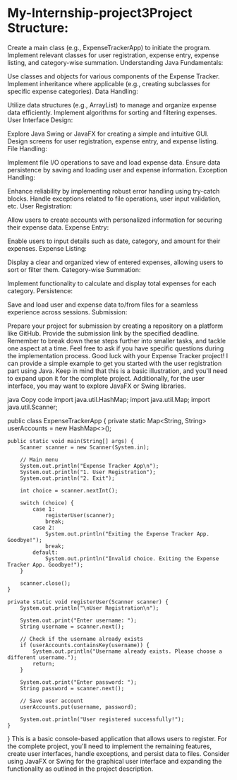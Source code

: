 # My-Internship-project3Project Structure:

Create a main class (e.g., ExpenseTrackerApp) to initiate the program.
Implement relevant classes for user registration, expense entry, expense listing, and category-wise summation.
Understanding Java Fundamentals:

Use classes and objects for various components of the Expense Tracker.
Implement inheritance where applicable (e.g., creating subclasses for specific expense categories).
Data Handling:

Utilize data structures (e.g., ArrayList) to manage and organize expense data efficiently.
Implement algorithms for sorting and filtering expenses.
User Interface Design:

Explore Java Swing or JavaFX for creating a simple and intuitive GUI.
Design screens for user registration, expense entry, and expense listing.
File Handling:

Implement file I/O operations to save and load expense data.
Ensure data persistence by saving and loading user and expense information.
Exception Handling:

Enhance reliability by implementing robust error handling using try-catch blocks.
Handle exceptions related to file operations, user input validation, etc.
User Registration:

Allow users to create accounts with personalized information for securing their expense data.
Expense Entry:

Enable users to input details such as date, category, and amount for their expenses.
Expense Listing:

Display a clear and organized view of entered expenses, allowing users to sort or filter them.
Category-wise Summation:

Implement functionality to calculate and display total expenses for each category.
Persistence:

Save and load user and expense data to/from files for a seamless experience across sessions.
Submission:

Prepare your project for submission by creating a repository on a platform like GitHub.
Provide the submission link by the specified deadline.
Remember to break down these steps further into smaller tasks, and tackle one aspect at a time. Feel free to ask if you have specific questions during the implementation process. Good luck with your Expense Tracker project!
I can provide a simple example to get you started with the user registration part using Java. Keep in mind that this is a basic illustration, and you'll need to expand upon it for the complete project. Additionally, for the user interface, you may want to explore JavaFX or Swing libraries.

java
Copy code
import java.util.HashMap;
import java.util.Map;
import java.util.Scanner;

public class ExpenseTrackerApp {
    private static Map<String, String> userAccounts = new HashMap<>();

    public static void main(String[] args) {
        Scanner scanner = new Scanner(System.in);

        // Main menu
        System.out.println("Expense Tracker App\n");
        System.out.println("1. User Registration");
        System.out.println("2. Exit");

        int choice = scanner.nextInt();

        switch (choice) {
            case 1:
                registerUser(scanner);
                break;
            case 2:
                System.out.println("Exiting the Expense Tracker App. Goodbye!");
                break;
            default:
                System.out.println("Invalid choice. Exiting the Expense Tracker App. Goodbye!");
        }

        scanner.close();
    }

    private static void registerUser(Scanner scanner) {
        System.out.println("\nUser Registration\n");

        System.out.print("Enter username: ");
        String username = scanner.next();

        // Check if the username already exists
        if (userAccounts.containsKey(username)) {
            System.out.println("Username already exists. Please choose a different username.");
            return;
        }

        System.out.print("Enter password: ");
        String password = scanner.next();

        // Save user account
        userAccounts.put(username, password);

        System.out.println("User registered successfully!");
    }
}
This is a basic console-based application that allows users to register. For the complete project, you'll need to implement the remaining features, create user interfaces, handle exceptions, and persist data to files. Consider using JavaFX or Swing for the graphical user interface and expanding the functionality as outlined in the project description.
